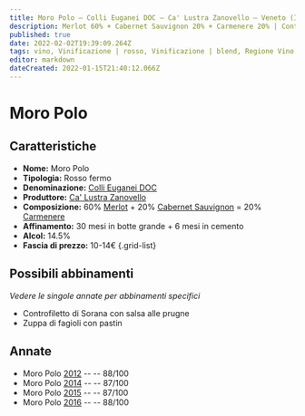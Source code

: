 ```yaml
---
title: Moro Polo – Colli Euganei DOC – Ca' Lustra Zanovello – Veneto (IT) – 10-14€ – 3★
description: Merlot 60% + Cabernet Sauvignon 20% + Carmenere 20% | Controfiletto di Sorana con salsa alle prugne – Zuppa di fagioli con pastin
published: true
date: 2022-02-02T19:39:09.264Z
tags: vino, Vinificazione | rosso, Vinificazione | blend, Regione Vino | Veneto (IT), Vinificazione | fermo, Vitigni | Cabernet Sauvignon, merlot, carmenere, controfiletto di sorana con salsa alle prugne, zuppa di fagioli con pastin, prezzi | 10-14€, valutazioni | 3 stelle
editor: markdown
dateCreated: 2022-01-15T21:40:12.066Z
---
```


# Moro Polo

## Caratteristiche
- **Nome:** Moro Polo
- **Tipologia:** Rosso fermo
- **Denominazione:** [Colli Euganei DOC](/denominazioni/Italia/Veneto/DOC/Colli-Euganei)
- **Produttore:** [Ca' Lustra Zanovello](/produttori/Italia/Veneto/Ca-Lustra-Zanovello) 
- **Composizione:** 60% [Merlot](/vitigni/Francia/bacca-nera/merlot) + 20% [Cabernet Sauvignon](/vitigni/Francia/bacca-nera/cabernet-franc) = 20% [Carmenere](/vitigni/Francia/bacca-nera/carmenere)
- **Affinamento:** 30 mesi in botte grande + 6 mesi in cemento 
- **Alcol:** 14.5%
- **Fascia di prezzo:** 10-14€
{.grid-list}




## Possibili abbinamenti
*Vedere le singole annate per abbinamenti specifici*

- Controfiletto di Sorana con salsa alle prugne
- Zuppa di fagioli con pastin

## Annate
- Moro Polo [2012](vini/Italia/Veneto/Ca-Lustra-Zanovello/Moro-Polo/2012) -- <span class="star-3"></span> -- 88/100
- Moro Polo [2014](vini/Italia/Veneto/Ca-Lustra-Zanovello/Moro-Polo/2014) -- <span class="star-3"></span> -- 87/100
- Moro Polo [2015](vini/Italia/Veneto/Ca-Lustra-Zanovello/Moro-Polo/2015) -- <span class="star-3"></span> -- 87/100
- Moro Polo [2016](vini/Italia/Veneto/Ca-Lustra-Zanovello/Moro-Polo/2016) -- <span class="star-3"></span> -- 88/100